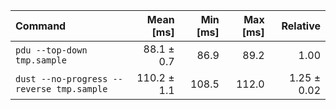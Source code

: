 | Command | Mean [ms] | Min [ms] | Max [ms] | Relative |
|:---|---:|---:|---:|---:|
| `pdu --top-down tmp.sample` | 88.1 ± 0.7 | 86.9 | 89.2 | 1.00 |
| `dust --no-progress --reverse tmp.sample` | 110.2 ± 1.1 | 108.5 | 112.0 | 1.25 ± 0.02 |
